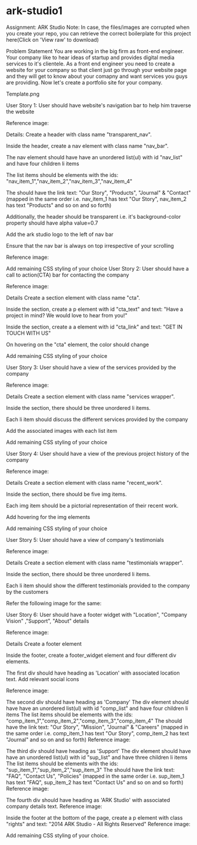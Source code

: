 # ark-studio1
Assignment: ARK Studio
Note: In case, the files/images are corrupted when you create your repo, you can retrieve the correct boilerplate for this project here(Click on 'View raw' to download)

Problem Statement
You are working in the big firm as front-end engineer. Your company like to hear ideas of startup and provides digital media services to it's clientele. As a front end engineer you need to create a website for your company so that client just go through your website page and they will get to know about your comapny and want services you guys are providing. Now let's create a portfolio site for your company.

Template.png

User Story 1:
User should have website's navigation bar to help him traverse the website

Reference image: 

Details:
Create a header with class name "transparent_nav".

Inside the header, create a nav element with class name "nav_bar".

The nav element should have have an unordered list(ul) with id "nav_list" and have four children li items

The list items should be <a> elements with the ids: "nav_item_1","nav_item_2","nav_item_3","nav_item_4"

The <a> should have the link text: "Our Story", "Products", "Journal" & "Contact" (mapped in the same order i.e. nav_item_1 has text "Our Story", nav_item_2 has text "Products" and so on and so forth)

Additionally, the header should be transparent i.e. it's background-color property should have alpha value=0.7

Add the ark studio logo to the left of nav bar

Ensure that the nav bar is always on top irrespective of your scrolling

Reference image: 

Add remaining CSS styling of your choice
User Story 2:
User should have a call to action(CTA) bar for contacting the company

Reference image: 

Details
Create a section element with class name "cta".

Inside the section, create a p element with id "cta_text" and text: "Have a project in mind? We would love to hear from you!"

Inside the section, create a a element with id "cta_link" and text: "GET IN TOUCH WITH US"

On hovering on the "cta" element, the color should change

Add remaining CSS styling of your choice

User Story 3:
User should have a view of the services provided by the company

Reference image: 

Details
Create a section element with class name "services wrapper".

Inside the section, there should be three unordered li items.

Each li item should discuss the different services provided by the company

Add the associated images with each list item

Add remaining CSS styling of your choice

User Story 4:
User should have a view of the previous project history of the company

Reference image: 

Details
Create a section element with class name "recent_work".

Inside the section, there should be five img items.

Each img item should be a pictorial representation of their recent work.

Add hovering for the img elements

Add remaining CSS styling of your choice

User Story 5:
User should have a view of company's testimonials

Reference image: 

Details
Create a section element with class name "testimonials wrapper".

Inside the section, there should be three unordered li items.

Each li item should show the different testimonials provided to the company by the customers

Refer the following image for the same:

User Story 6:
User should have a footer widget with "Location", "Company Vision" ,"Support", "About" details

Reference image: 

Details
Create a footer element

Inside the footer, create a footer_widget element and four different div elements.

The first div should have heading as 'Location' with associated location text. Add relevant social icons

Reference image:



The second div should have heading as 'Company'
The div element should have have an unordered list(ul) with id "comp_list" and have four children li items
The list items should be <a> elements with the ids: "comp_item_1","comp_item_2","comp_item_3","comp_item_4"
The <a> should have the link text: "Our Story", "Mission", "Journal" & "Careers" (mapped in the same order i.e. comp_item_1 has text "Our Story", comp_item_2 has text "Journal" and so on and so forth)
Reference image:



The third div should have heading as 'Support'
The div element should have have an unordered list(ul) with id "sup_list" and have three children li items
The list items should be <a> elements with the ids: "sup_item_1","sup_item_2","sup_item_3"
The <a> should have the link text: "FAQ", "Contact Us", "Policies" (mapped in the same order i.e. sup_item_1 has text "FAQ", sup_item_2 has text "Contact Us" and so on and so forth)
Reference image:



The fourth div should have heading as 'ARK Studio' with associated company details text.
Reference image:



Inside the footer at the bottom of the page, create a p element with class "rights" and text: "2014 ARK Studio - All Rights Reserved"
Reference image:



Add remaining CSS styling of your choice.
